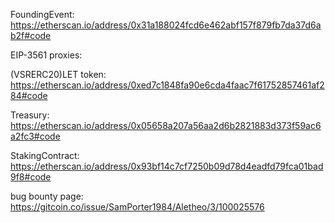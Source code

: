FoundingEvent: https://etherscan.io/address/0x31a188024fcd6e462abf157f879fb7da37d6ab2f#code

EIP-3561 proxies: 

(VSRERC20)LET token: https://etherscan.io/address/0xed7c1848fa90e6cda4faac7f61752857461af284#code

Treasury: https://etherscan.io/address/0x05658a207a56aa2d6b2821883d373f59ac6a2fc3#code

StakingContract: https://etherscan.io/address/0x93bf14c7cf7250b09d78d4eadfd79fca01bad9f8#code


bug bounty page: https://gitcoin.co/issue/SamPorter1984/Aletheo/3/100025576
